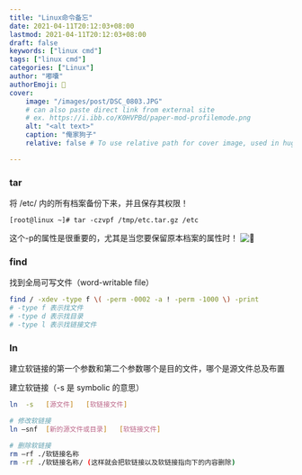 ```yaml
---
title: "Linux命令备忘"
date: 2021-04-11T20:12:03+08:00
lastmod: 2021-04-11T20:12:03+08:00
draft: false
keywords: ["linux cmd"]
tags: ["linux cmd"]
categories: ["Linux"]
author: "嘟囔"
authorEmoji: 👺
cover:
    image: "/images/post/DSC_0803.JPG"
    # can also paste direct link from external site
    # ex. https://i.ibb.co/K0HVPBd/paper-mod-profilemode.png
    alt: "<alt text>"
    caption: "俺家狗子"
    relative: false # To use relative path for cover image, used in hugo Page-bundles

---
```


### tar

将 /etc/ 内的所有档案备份下来，并且保存其权限！

    [root@linux ~]# tar -czvpf /tmp/etc.tar.gz /etc
    
这个-p的属性是很重要的，尤其是当您要保留原本档案的属性时！
![🐶](/images/posts/DSC_0811.JPG)


### find

找到全局可写文件（word-writable file）
```sh
find / -xdev -type f \( -perm -0002 -a ! -perm -1000 \) -print
# -type f 表示找文件
# -type d 表示找目录
# -type l 表示找链接文件
```

### ln

建立软链接的第一个参数和第二个参数哪个是目的文件，哪个是源文件总及布置

建立软链接（-s 是 symbolic 的意思）
```sh
ln  -s   [源文件]   [软链接文件]

# 修改软链接
ln –snf  [新的源文件或目录]   [软链接文件]

# 删除软链接
rm –rf ./软链接名称
rm -rf ./软链接名称/ (这样就会把软链接以及软链接指向下的内容删除)
```